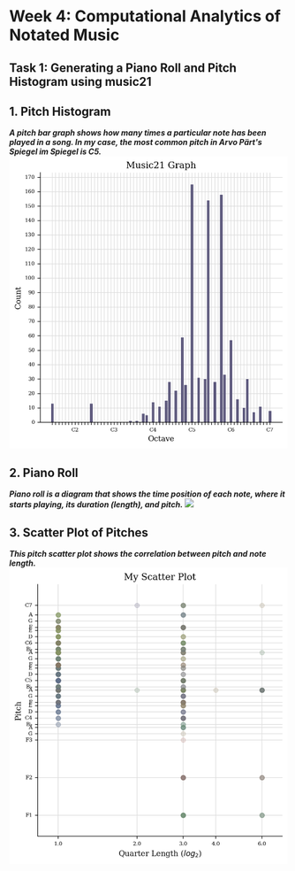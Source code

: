# Week 4: Computational Analytics of Notated Music

## Task 1: Generating a Piano Roll and Pitch Histogram using music21

## 1. Pitch Histogram 
***A pitch bar graph shows how many times a particular note has been played in a song. In my case, the most common pitch in Arvo Pärt's Spiegel im Spiegel is C5.***![](https://github.com/user0disconnect/MCA-2023/blob/3433255ff5b5dca80c4ba633495cc88b6121ff4c/histograms/pitch_histogram.png) 
## 2. **Piano Roll** 
***Piano roll is a diagram that shows the time position of each note, where it starts playing, its duration (length), and pitch.*** ![](https://github.com/user0disconnect/MCA-2023/blob/3433255ff5b5dca80c4ba633495cc88b6121ff4c/histograms/%D0%B7iano_roll_of_pitches.png)
## 3. **Scatter Plot of Pitches** 
***This pitch scatter plot shows the correlation between pitch and note length.*** ![](https://github.com/user0disconnect/MCA-2023/blob/3433255ff5b5dca80c4ba633495cc88b6121ff4c/histograms/scatter_plot_of_pitches.png) 
